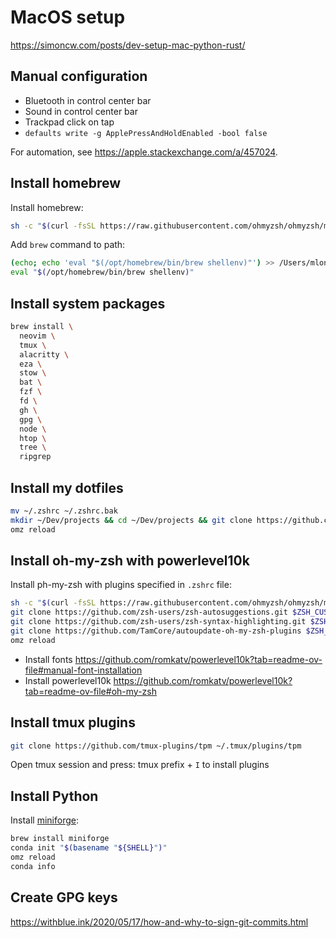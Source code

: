 # MacOS setup

https://simoncw.com/posts/dev-setup-mac-python-rust/

## Manual configuration

* Bluetooth in control center bar
* Sound in control center bar
* Trackpad click on tap
* `defaults write -g ApplePressAndHoldEnabled -bool false` 

For automation, see https://apple.stackexchange.com/a/457024.

## Install homebrew

Install homebrew:

```bash
sh -c "$(curl -fsSL https://raw.githubusercontent.com/ohmyzsh/ohmyzsh/master/tools/install.sh)"
```

Add `brew` command to path:

```bash
(echo; echo 'eval "$(/opt/homebrew/bin/brew shellenv)"') >> /Users/mloning/.zprofile 
eval "$(/opt/homebrew/bin/brew shellenv)"
``` 

## Install system packages

```bash
brew install \
  neovim \
  tmux \
  alacritty \
  eza \
  stow \
  bat \
  fzf \
  fd \
  gh \
  gpg \
  node \
  htop \
  tree \
  ripgrep
```

## Install my dotfiles

```bash
mv ~/.zshrc ~/.zshrc.bak
mkdir ~/Dev/projects && cd ~/Dev/projects && git clone https://github.com/mloning/dotfiles.git && cd dotfiles && make create
omz reload
```

## Install oh-my-zsh with powerlevel10k

Install ph-my-zsh with plugins specified in `.zshrc` file:

```bash
sh -c "$(curl -fsSL https://raw.githubusercontent.com/ohmyzsh/ohmyzsh/master/tools/install.sh)"
git clone https://github.com/zsh-users/zsh-autosuggestions.git $ZSH_CUSTOM//plugins/zsh-autosuggestions
git clone https://github.com/zsh-users/zsh-syntax-highlighting.git $ZSH_CUSTOM/plugins/zsh-syntax-highlighting
git clone https://github.com/TamCore/autoupdate-oh-my-zsh-plugins $ZSH_CUSTOM/plugins/autoupdate
omz reload
```

* Install fonts https://github.com/romkatv/powerlevel10k?tab=readme-ov-file#manual-font-installation
* Install powerlevel10k https://github.com/romkatv/powerlevel10k?tab=readme-ov-file#oh-my-zsh

## Install tmux plugins

```bash
git clone https://github.com/tmux-plugins/tpm ~/.tmux/plugins/tpm
```

Open tmux session and press: tmux prefix + `I` to install plugins 

## Install Python

Install [miniforge]:

```bash
brew install miniforge
conda init "$(basename "${SHELL}")"
omz reload
conda info
```

[miniforge]: https://github.com/conda-forge/miniforge

## Create GPG keys

https://withblue.ink/2020/05/17/how-and-why-to-sign-git-commits.html

